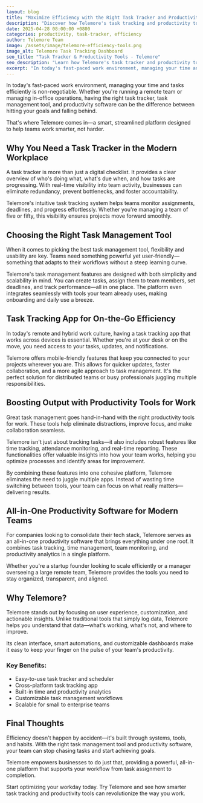 ```yaml
---
layout: blog
title: "Maximize Efficiency with the Right Task Tracker and Productivity Tools"
description: "Discover how Telemore's task tracking and productivity tools can help teams work smarter in today's fast-paced environment."
date: 2025-04-28 08:00:00 +0800
categories: productivity, task-tracker, efficiency
author: Telemore Team
image: /assets/image/telemore-efficiency-tools.png
image_alt: Telemore Task Tracking Dashboard
seo_title: "Task Tracker & Productivity Tools - Telemore"
seo_description: "Learn how Telemore's task tracker and productivity tools provide the visibility and functionality teams need to work efficiently in modern environments."
excerpt: "In today's fast-paced work environment, managing your time and tasks efficiently is non-negotiable. The right tools can be the difference between hitting your goals and falling behind."
---
```


In today's fast-paced work environment, managing your time and tasks efficiently is non-negotiable. Whether you're running a remote team or managing in-office operations, having the right task tracker, task management tool, and productivity software can be the difference between hitting your goals and falling behind.

That's where Telemore comes in—a smart, streamlined platform designed to help teams work smarter, not harder.

## Why You Need a Task Tracker in the Modern Workplace

A task tracker is more than just a digital checklist. It provides a clear overview of who's doing what, what's due when, and how tasks are progressing. With real-time visibility into team activity, businesses can eliminate redundancy, prevent bottlenecks, and foster accountability.

Telemore's intuitive task tracking system helps teams monitor assignments, deadlines, and progress effortlessly. Whether you're managing a team of five or fifty, this visibility ensures projects move forward smoothly.

## Choosing the Right Task Management Tool

When it comes to picking the best task management tool, flexibility and usability are key. Teams need something powerful yet user-friendly—something that adapts to their workflows without a steep learning curve.

Telemore's task management features are designed with both simplicity and scalability in mind. You can create tasks, assign them to team members, set deadlines, and track performance—all in one place. The platform even integrates seamlessly with tools your team already uses, making onboarding and daily use a breeze.

## Task Tracking App for On-the-Go Efficiency

In today's remote and hybrid work culture, having a task tracking app that works across devices is essential. Whether you're at your desk or on the move, you need access to your tasks, updates, and notifications.

Telemore offers mobile-friendly features that keep you connected to your projects wherever you are. This allows for quicker updates, faster collaboration, and a more agile approach to task management. It's the perfect solution for distributed teams or busy professionals juggling multiple responsibilities.

## Boosting Output with Productivity Tools for Work

Great task management goes hand-in-hand with the right productivity tools for work. These tools help eliminate distractions, improve focus, and make collaboration seamless.

Telemore isn't just about tracking tasks—it also includes robust features like time tracking, attendance monitoring, and real-time reporting. These functionalities offer valuable insights into how your team works, helping you optimize processes and identify areas for improvement.

By combining these features into one cohesive platform, Telemore eliminates the need to juggle multiple apps. Instead of wasting time switching between tools, your team can focus on what really matters—delivering results.

## All-in-One Productivity Software for Modern Teams

For companies looking to consolidate their tech stack, Telemore serves as an all-in-one productivity software that brings everything under one roof. It combines task tracking, time management, team monitoring, and productivity analytics in a single platform.

Whether you're a startup founder looking to scale efficiently or a manager overseeing a large remote team, Telemore provides the tools you need to stay organized, transparent, and aligned.

## Why Telemore?

Telemore stands out by focusing on user experience, customization, and actionable insights. Unlike traditional tools that simply log data, Telemore helps you understand that data—what's working, what's not, and where to improve.

Its clean interface, smart automations, and customizable dashboards make it easy to keep your finger on the pulse of your team's productivity.

### Key Benefits:

* Easy-to-use task tracker and scheduler
* Cross-platform task tracking app
* Built-in time and productivity analytics
* Customizable task management workflows
* Scalable for small to enterprise teams

## Final Thoughts

Efficiency doesn't happen by accident—it's built through systems, tools, and habits. With the right task management tool and productivity software, your team can stop chasing tasks and start achieving goals.

Telemore empowers businesses to do just that, providing a powerful, all-in-one platform that supports your workflow from task assignment to completion.

Start optimizing your workday today. Try Telemore and see how smarter task tracking and productivity tools can revolutionize the way you work.